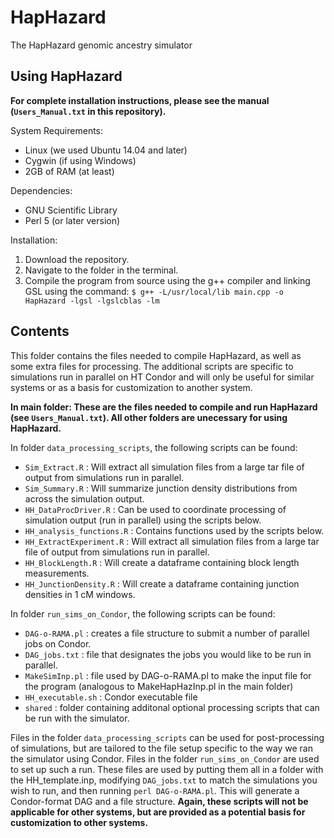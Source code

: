 # HapHazard

The HapHazard genomic ancestry simulator 

## Using HapHazard 

**For complete installation instructions, please see the manual (`Users_Manual.txt` in this repository).**

System Requirements: 
- Linux (we used Ubuntu 14.04 and later) 
- Cygwin (if using Windows)
- 2GB of RAM (at least)

Dependencies: 
- GNU Scientific Library
- Perl 5 (or later version) 

Installation: 
1. Download the repository. 
2. Navigate to the folder in the terminal. 
3. Compile the program from source using the g++ compiler and linking GSL using the command: 
  `$ g++ -L/usr/local/lib main.cpp -o HapHazard -lgsl -lgslcblas -lm` 
 

## Contents 

This folder contains the files needed to compile HapHazard, as well as some extra files for processing. The additional scripts are specific to simulations run in parallel on HT Condor and will only be useful for similar systems or as a basis for customization to another system. 

**In main folder: These are the files needed to compile and run HapHazard (see `Users_Manual.txt`). All other folders are unecessary for using HapHazard.** 

In folder `data_processing_scripts`, the following scripts can be found: 
- `Sim_Extract.R` : Will extract all simulation files from a large tar file of output from simulations run in parallel. 
- `Sim_Summary.R` : Will summarize junction density distributions from across the simulation output.
- `HH_DataProcDriver.R` : Can be used to coordinate processing of simulation output (run in parallel) using the scripts below.
- `HH_analysis_functions.R` : Contains functions used by the scripts below.
- `HH_ExtractExperiment.R` : Will extract all simulation files from a large tar file of output from simulations run in parallel. 
- `HH_BlockLength.R` : Will create a dataframe containing block length measurements. 
- `HH_JunctionDensity.R` : Will create a dataframe containing junction densities in 1 cM windows. 

In folder `run_sims_on_Condor`, the following scripts can be found: 
- `DAG-o-RAMA.pl` : creates a file structure to submit a number of parallel jobs on Condor. 
- `DAG_jobs.txt` : file that designates the jobs you would like to be run in parallel. 
- `MakeSimInp.pl` : file used by DAG-o-RAMA.pl to make the input file for the program (analogous to MakeHapHazInp.pl in the main folder)
- `HH_executable.sh` : Condor executable file
- `shared` : folder containing additonal optional processing scripts that can be run with the simulator.

Files in the folder `data_processing_scripts` can be used for post-processing of simulations, but are tailored to the file setup specific to the way we ran the simulator using Condor. Files in the folder `run_sims_on_Condor` are used to set up such a run. These files are used by putting them all in a folder with the HH_template.inp, modifying `DAG_jobs.txt` to match the simulations you wish to run, and then running `perl DAG-o-RAMA.pl`. This will generate a Condor-format DAG and a file structure. **Again, these scripts will not be applicable for other systems, but are provided as a potential basis for customization to other systems.** 
